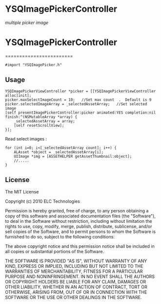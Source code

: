YSQImagePickerController
========================

*multiple picker image*

# YSQImagePickerController
========================

`#import "YSQImagePicker.h"`

## Usage

```obj-c
YSQImagePickerViewController *picker = [[YSQImagePickerViewController alloc]init];
picker.maxSelectImageCount = 10;   //Set max count  .  Default is 9
picker.selectedImageArray = _selectedAssetArray;   //Set selected image
[self presentImagePickerController:picker animated:YES completion:nil finish:^(NSMutableArray *array) {
    _selectedAssetArray = array;
    [self resetScrollView];
}];
```
Read select images :

```obj-c
for (int i=0; i<[_selectedAssetArray count]; i++) {
    ALAsset *object = _selectedAssetArray[i];
    UIImage *img = [ASSETHELPER getAssetThumbnail:object];
    //.....
}
```

## License

The MIT License

Copyright (c) 2010 ELC Technologies

Permission is hereby granted, free of charge, to any person obtaining a copy
of this software and associated documentation files (the "Software"), to deal
in the Software without restriction, including without limitation the rights
to use, copy, modify, merge, publish, distribute, sublicense, and/or sell
copies of the Software, and to permit persons to whom the Software is
furnished to do so, subject to the following conditions:

The above copyright notice and this permission notice shall be included in
all copies or substantial portions of the Software.

THE SOFTWARE IS PROVIDED "AS IS", WITHOUT WARRANTY OF ANY KIND, EXPRESS OR
IMPLIED, INCLUDING BUT NOT LIMITED TO THE WARRANTIES OF MERCHANTABILITY,
FITNESS FOR A PARTICULAR PURPOSE AND NONINFRINGEMENT. IN NO EVENT SHALL THE
AUTHORS OR COPYRIGHT HOLDERS BE LIABLE FOR ANY CLAIM, DAMAGES OR OTHER
LIABILITY, WHETHER IN AN ACTION OF CONTRACT, TORT OR OTHERWISE, ARISING FROM,
OUT OF OR IN CONNECTION WITH THE SOFTWARE OR THE USE OR OTHER DEALINGS IN
THE SOFTWARE.
